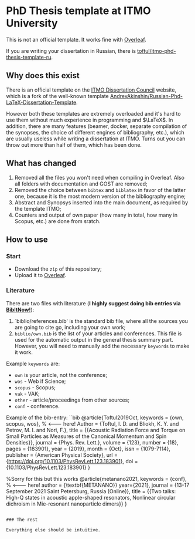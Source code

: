 # PhD Thesis template at ITMO University

This is not an official template. It works fine with [Overleaf](https://www.overleaf.com/). 

If you are writing your dissertation in Russian, there is [toftul/itmo-phd-thesis-template-ru](https://github.com/toftul/itmo-phd-thesis-template-ru).

## Why does this exist

There is an official template on the [ITMO Dissertation Council](https://dissovet.itmo.ru/index.php?main=110) website, which is a fork of the well-known template [AndreyAkinshin/Russian-Phd-LaTeX-Dissertation-Template](https://github.com/AndreyAkinshin/Russian-Phd-LaTeX-Dissertation-Template). 

However both these templates are extremely overloaded and it's hard to use them without much experience in programming and $\LaTeX$. In addition, there are many features (beamer, docker, separate compilation of the synopses, the choice of different engines of bibliography, etc.), which are usually useless while writing a dissertation at ITMO. Turns out you can throw out more than half of them, which has been done.

## What has changed

1. Removed all the files you won't need when compiling in Overleaf. Also all folders with documentation and GOST are removed;
2. Removed the choice between `bibtex` and `biblatex` in favor of the latter one, because it is the most modern version of the bibliography engine;
3. Abstract and Synopsys inserted into the main document, as required by the template ITMO;
4. Counters and output of own paper (how many in total, how many in Scopus, etc.) are done from sratch.

## How to use

### Start
* Download the `zip` of this repository;
* Upload it to [Overleaf](https://www.overleaf.com/).

### Literature
There are two files with literature (**I highly suggest doing bib entries via [BibItNow!](https://chrome.google.com/webstore/detail/bibitnow/bmnfikjlonhkoojjfddnlbinkkapmldg?hl=en-US)**):
1. `biblio/references.bib' is the standard bib file, where all the sources you are going to cite go, including your own work;
2. `biblio/own.bib` is the list of your articles and conferences. This file is used for the automatic output in the general thesis summary part. However, you will need to manually add the necessary `keywords` to make it work.

Example `keywords` are: 
* `own` is your article, not the conference;
* `wos` - Web if Science;
* `scopus` - Scopus;
* `vak` - VAK;
* `other` - article/proceedings from other sources;
* `conf` - conference.

Example of the bib-entry:
``bib
@article{Toftul2019Oct,
        keywords = {own, scopus, wos}, % <--- here!
        Author = {Toftul, I. D. and Bliokh, K. Y. and Petrov, M. I. and Nori, F.},
        title = {{Acoustic Radiation Force and Torque on Small Particles as Measures of the Canonical Momentum and Spin Densities}},
        journal = {Phys. Rev. Lett.},
        volume = {123},
        number = {18},
        pages = {183901},
        year = {2019},
        month = {Oct},
        issn = {1079-7114},
        publisher = {American Physical Society},
        url = {https://doi.org/10.1103/PhysRevLett.123.183901},
        doi = {10.1103/PhysRevLett.123.183901}
}

%Sorry for this but this works
@article{metanano2021,
        keywords = {conf}, % <--- here!
        author = {\textbf{METANANO}}
        year={2021},
        journal = {13-17 September 2021 Saint Petersburg, Russia (Online)},
        title = {{Two talks: High-Q states in acoustic apple-shaped resonators, Nonlinear circular dichroism in Mie-resonant nanoparticle dimers}}
}
```

### The rest

Everything else should be intuitive.
